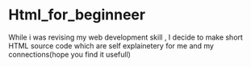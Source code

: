 # Html_for_beginneer
While i was revising my web development skill , I decide to make short HTML source code which are self explainetery  for me and my connections(hope you find it usefull)
